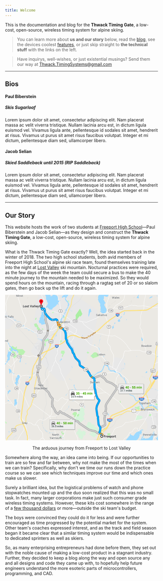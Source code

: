 ```yaml
---
title: Welcome
---
```


This is the documentation and blog for the **Thwack Timing Gate**, a low-cost, open-source, wireless timing system for alpine skiing.

> You can learn more about **us and our story** below, read the [blog](blogLink), see the devices coolest [features](featuresLink), or just skip straight to **the technical stuff** with the links on the left.

> Have inquirys, well-wishes, or just existential musings? Send them our way at <a href="mailto:thwack.timingsystems@gmail.com">Thwack.TimingSystems@gmail.com</a>  

---

## Bios
#### Paul Biberstein
##### Skis Sugarloaf
Lorem ipsum dolor sit amet, consectetur adipiscing elit. Nam placerat massa ac velit viverra tristique. Nullam lacinia arcu est, in dictum ligula euismod vel. Vivamus ligula ante, pellentesque id sodales sit amet, hendrerit at risus. Vivamus ut purus sit amet risus faucibus volutpat. Integer et mi dictum, pellentesque diam sed, ullamcorper libero.
#### Jacob Selian
##### Skied Saddleback until 2015 (RIP Saddleback)
Lorem ipsum dolor sit amet, consectetur adipiscing elit. Nam placerat massa ac velit viverra tristique. Nullam lacinia arcu est, in dictum ligula euismod vel. Vivamus ligula ante, pellentesque id sodales sit amet, hendrerit at risus. Vivamus ut purus sit amet risus faucibus volutpat. Integer et mi dictum, pellentesque diam sed, ullamcorper libero.

---

## Our Story

This website hosts the work of two students at [Freeport High School](freeportLink)—Paul Biberstein and Jacob Selian—as they design and construct the **Thwack Timing Gate**, a low-cost, open-source, wireless timing system for alpine skiing.

What is the Thwack Timing Gate exactly? Well, the idea started back in the winter of 2018. The two high school students, both avid members of Freeport High School's alpine ski race team, found themselves training late into the night at [Lost Valley](lostValleyLink) ski mountain. Nocturnal practices were required, as the few days of the week the team could secure a bus to make the 40 minute journey to the mountain needed to be maximized. So they would spend hours on the mountain, racing through a ragtag set of 20 or so slalom gates, then go back up the lift and do it again.


<p style="text-align: center;"><img src="images/LostValleyMap.png" alt="Map from Freeport to Lost Valley"></p>
<p style="text-align: center;"> The arduous journey from Freeport to Lost Valley</p>

Somewhere along the way, an idea came into being. If our opportunities to train are so few and far between, why not make the most of the times when we can train? Specifically, why don't we time our runs down the practice course so we can see which techniques improve our time and which ones make us slower.

Surely a brilliant idea, but the logistical problems of watch and phone stopwatches mounted up and the duo soon realized that this was no small task. In fact, many larger corporations make just such consumer grade wireless timing systems. However, these kits cost somewhere in the range of a [few thousand dollars](browerLink) or more—outside the ski team's budget.

The boys were convinced they could do it for less and were further encouraged as time progressed by the potential market for the system. Other team's coaches expressed interest, and as the track and field season began it became clear that a similar timing system would be indispensable to dedicated sprinters as well as skiers. 

So, as many enterprising entrepreneurs had done before them, they set out with the noble cause of making a low-cost product in a stagnant industry. Further, they decided to keep a blog along the way and open source any and all designs and code they came up with, to hopefully help future engineers  understand the more esoteric parts of microcontrollers, programming, and CAD.

[blogLink]: https://thwacktiminggate.com/blog/
[featuresLink]: https://thwacktiminggate.com/features/
[freeportLink]: http://www.rsu5.org/school_home.aspx?schoolId=1
[lostValleyLink]: http://www.lostvalleyski.com/
[browerLink]: https://worldcupsupply.com/product/brower-bib-id-xs-training-system/